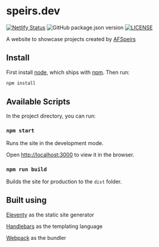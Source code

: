 # speirs.dev

[![Netlify Status](https://api.netlify.com/api/v1/badges/3a5730bc-4386-4a96-aaeb-58ab996dabb9/deploy-status)](https://app.netlify.com/sites/afspeirs/deploys)
![GitHub package.json version](https://img.shields.io/github/package-json/v/afspeirs/speirs.dev)
[![LICENSE](https://img.shields.io/github/license/afspeirs/speirs.dev)](LICENSE)

A website to showcase projects created by [AFSpeirs](https://github.com/afspeirs)

## Install

First install [node](http://nodejs.org), which ships with [npm](https://npmjs.com). Then run:

```bash
npm install
```

## Available Scripts

In the project directory, you can run:

### `npm start`

Runs the site in the development mode.

Open [http://localhost:3000](http://localhost:3000) to view it in the browser.

### `npm run build`

Builds the site for production to the `dist` folder.

## Built using

[Eleventy](https://www.11ty.dev) as the static site generator

[Handlebars](https://handlebarsjs.com) as the templating language

[Webpack](http://webpack.js.org) as the bundler
